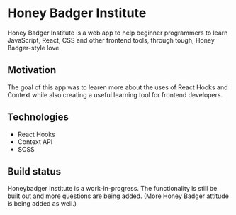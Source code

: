 # Honey Badger Institute

Honey Badger Institute is a web app to help beginner programmers to learn JavaScript, React, CSS and other frontend tools, through tough, Honey Badger-style love.

## Motivation
The goal of this app was to learen more about the uses of React Hooks and Context while also creating a useful learning tool for frontend developers.

## Technologies

* React Hooks
* Context API
* SCSS

## Build status

Honeybadger Institute is a work-in-progress. The functionality is still be built out and more questions are being added. (More Honey Badger attitude is being added as well.)
